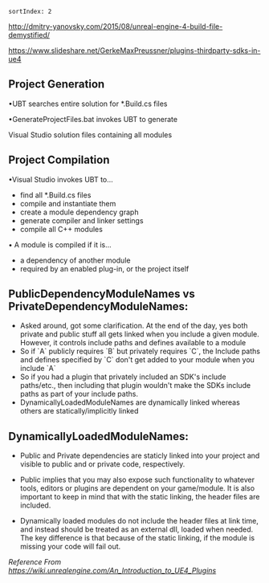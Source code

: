 ```
sortIndex: 2
```

http://dmitry-yanovsky.com/2015/08/unreal-engine-4-build-file-demystified/

https://www.slideshare.net/GerkeMaxPreussner/plugins-thirdparty-sdks-in-ue4

## Project Generation

•UBT searches entire solution for \*.Build.cs files

•GenerateProjectFiles.bat invokes UBT to generate

Visual Studio solution files containing all modules

## Project Compilation

•Visual Studio invokes UBT to...

- find all \*.Build.cs files
- compile and instantiate them
- create a module dependency graph
- generate compiler and linker settings
- compile all C++ modules

• A module is compiled if it is...

- a dependency of another module
- required by an enabled plug-in, or the project itself

## PublicDependencyModuleNames vs PrivateDependencyModuleNames:

- Asked around, got some clarification. At the end of the day, yes both private and public stuff all gets linked when you include a given module. However, it controls include paths and defines available to a module
- So if \`A\` publicly requires \`B\` but privately requires \`C\`, the Include paths and defines specified by \`C\` don't get added to your module when you include \`A\`
- So if you had a plugin that privately included an SDK's include paths/etc., then including that plugin wouldn't make the SDKs include paths as part of your include paths.
- DynamicallyLoadedModuleNames are dynamically linked whereas others are statically/implicitly linked

## DynamicallyLoadedModuleNames:

- Public and Private dependencies are staticly linked into your project and visible to public and or private code, respectively.

- Public implies that you may also expose such functionality to whatever tools, editors or plugins are dependent on your game/module. It is also important to keep in mind that with the static linking, the header files are included.

- Dynamically loaded modules do not include the header files at link time, and instead should be treated as an external dll, loaded when needed. The key difference is that because of the static linking, if the module is missing your code will fail out.

_Reference From https://wiki.unrealengine.com/An_Introduction_to_UE4_Plugins_
